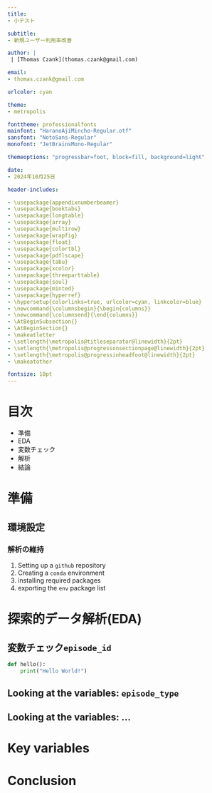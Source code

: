 ```yaml
---
title:
- 小テスト

subtitle:
- 新規ユーザー利用率改善

author: |
 | [Thomas Czank](thomas.czank@gmail.com)

email:
- thomas.czank@gmail.com

urlcolor: cyan

theme:
- metropolis

fonttheme: professionalfonts
mainfont: "HaranoAjiMincho-Regular.otf"
sansfont: "NotoSans-Regular"
monofont: "JetBrainsMono-Regular"

themeoptions: "progressbar=foot, block=fill, background=light"

date:
- 2024年10月25日

header-includes:

- \usepackage{appendixnumberbeamer}
- \usepackage{booktabs}
- \usepackage{longtable}
- \usepackage{array}
- \usepackage{multirow}
- \usepackage{wrapfig}
- \usepackage{float}
- \usepackage{colortbl}
- \usepackage{pdflscape}
- \usepackage{tabu}
- \usepackage{xcolor}
- \usepackage{threeparttable}
- \usepackage{soul}
- \usepackage{minted}
- \usepackage{hyperref}
- \hypersetup{colorlinks=true, urlcolor=cyan, linkcolor=blue}
- \newcommand{\columnsbegin}{\begin{columns}}
- \newcommand{\columnsend}{\end{columns}}
- \AtBeginSubsection{}
- \AtBeginSection{}
- \makeatletter
- \setlength{\metropolis@titleseparator@linewidth}{2pt}
- \setlength{\metropolis@progressonsectionpage@linewidth}{2pt}
- \setlength{\metropolis@progressinheadfoot@linewidth}{2pt}
- \makeatother

fontsize: 10pt
---
```


# 目次

* 準備
* EDA
* 変数チェック
* 解析
* 結論

# 準備

## 環境設定

### 解析の維持
1. Setting up a `github` repository
2. Creating a `conda` environment
3. installing required packages
4. exporting the `env` package list

# 探索的データ解析(EDA)

## 変数チェック`episode_id`

```python
def hello():
    print("Hello World!")
```

## Looking at the variables: `episode_type`

## Looking at the variables: ...

# Key variables

# Conclusion

